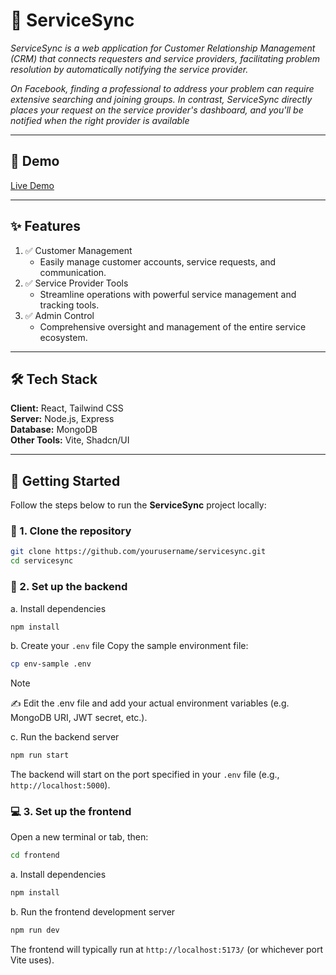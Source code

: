 # 🚀 ServiceSync

_ServiceSync is a web application for Customer Relationship Management (CRM) that connects requesters and service providers, facilitating problem resolution by automatically notifying the service provider._

_On Facebook, finding a professional to address your problem can require extensive searching and joining groups. In contrast, ServiceSync directly places your request on the service provider's dashboard, and you'll be notified when the right provider is available_

---

## 📸 Demo

[Live Demo](https://servicesync.onrender.com/)  

---

## ✨ Features

1. ✅ Customer Management
      - Easily manage customer accounts, service requests, and communication.
2. ✅ Service Provider Tools
      - Streamline operations with powerful service management and tracking tools.
3. ✅ Admin Control
      - Comprehensive oversight and management of the entire service ecosystem.

---

## 🛠 Tech Stack

**Client:** React, Tailwind CSS  
**Server:** Node.js, Express  
**Database:** MongoDB  
**Other Tools:** Vite, Shadcn/UI

---

## 🚀 Getting Started
Follow the steps below to run the **ServiceSync** project locally:

### 🔁 1. Clone the repository

```bash
git clone https://github.com/yourusername/servicesync.git
cd servicesync
```

### 🔧 2. Set up the backend

a. Install dependencies
```bash
npm install
```

b. Create your `.env` file
Copy the sample environment file:
```bash
cp env-sample .env
```
> [!NOTE]
> ✍️ Edit the .env file and add your actual environment variables (e.g. MongoDB URI, JWT secret, etc.).

c. Run the backend server
```bash
npm run start
```
The backend will start on the port specified in your `.env` file (e.g., `http://localhost:5000`).

### 💻 3. Set up the frontend
Open a new terminal or tab, then:
```bash
cd frontend
```
a. Install dependencies
```bash
npm install
```
b. Run the frontend development server
```bash
npm run dev
```

The frontend will typically run at `http://localhost:5173/` (or whichever port Vite uses).



